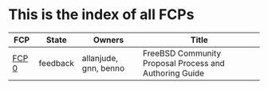 # This is the index of all FCPs

FCP                       | State     | Owners                | Title
--------------------------|-----------|-----------------------|------
[FCP 0](./fcp-0000.md)    | feedback  | allanjude, gnn, benno | FreeBSD Community Proposal Process and Authoring Guide
